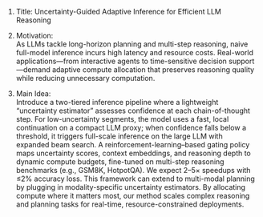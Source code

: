 1. Title: Uncertainty-Guided Adaptive Inference for Efficient LLM Reasoning

2. Motivation:  
As LLMs tackle long-horizon planning and multi-step reasoning, naive full-model inference incurs high latency and resource costs. Real-world applications—from interactive agents to time-sensitive decision support—demand adaptive compute allocation that preserves reasoning quality while reducing unnecessary computation.

3. Main Idea:  
Introduce a two-tiered inference pipeline where a lightweight “uncertainty estimator” assesses confidence at each chain-of-thought step. For low-uncertainty segments, the model uses a fast, local continuation on a compact LLM proxy; when confidence falls below a threshold, it triggers full-scale inference on the large LLM with expanded beam search. A reinforcement-learning–based gating policy maps uncertainty scores, context embeddings, and reasoning depth to dynamic compute budgets, fine-tuned on multi-step reasoning benchmarks (e.g., GSM8K, HotpotQA). We expect 2–5× speedups with ≤2% accuracy loss. This framework can extend to multi-modal planning by plugging in modality-specific uncertainty estimators. By allocating compute where it matters most, our method scales complex reasoning and planning tasks for real-time, resource-constrained deployments.